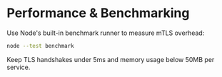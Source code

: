 # Performance & Benchmarking

Use Node's built-in benchmark runner to measure mTLS overhead:

```bash
node --test benchmark
```

Keep TLS handshakes under 5ms and memory usage below 50MB per service.
